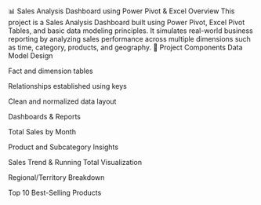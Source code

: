 📊 Sales Analysis Dashboard using Power Pivot & Excel
Overview
This project is a Sales Analysis Dashboard built using Power Pivot, Excel Pivot Tables, and basic data modeling principles. It simulates real-world business reporting by analyzing sales performance across multiple dimensions such as time, category, products, and geography.
📁 Project Components
Data Model Design

Fact and dimension tables

Relationships established using keys

Clean and normalized data layout

Dashboards & Reports

Total Sales by Month

Product and Subcategory Insights

Sales Trend & Running Total Visualization

Regional/Territory Breakdown

Top 10 Best-Selling Products

